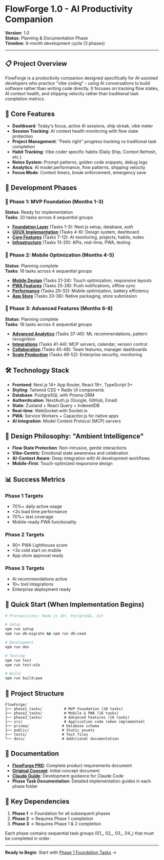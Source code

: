 # FlowForge 1.0 - AI Productivity Companion

**Version**: 1.0  
**Status**: Planning & Documentation Phase  
**Timeline**: 8-month development cycle (3 phases)

---

## 📋 Project Overview

FlowForge is a productivity companion designed specifically for AI-assisted developers who practice "vibe coding" - using AI conversations to build software rather than writing code directly. It focuses on tracking flow states, AI context health, and shipping velocity rather than traditional task completion metrics.

## 🎯 Core Features

- **Dashboard**: Today's focus, active AI sessions, ship streak, vibe meter
- **Session Tracking**: AI context health monitoring with flow state protection
- **Project Management**: "Feels right" progress tracking vs traditional task completion
- **Habit Tracking**: Vibe coder specific habits (Daily Ship, Context Refresh, etc.)
- **Notes System**: Prompt patterns, golden code snippets, debug logs
- **Analytics**: AI model performance, flow patterns, shipping velocity
- **Focus Mode**: Context timers, break enforcement, emergency save

## 🚀 Development Phases

### 📱 Phase 1: MVP Foundation (Months 1-3)
**Status**: Ready for implementation  
**Tasks**: 20 tasks across 4 sequential groups

- **[Foundation Layer](./phase1_tasks/01_foundation_layer.md)** (Tasks 1-3): Next.js setup, database, auth
- **[UI/UX Implementation](./phase1_tasks/02_ui_ux_implementation.md)** (Tasks 4-6): Design system, dashboard  
- **[Core Features](./phase1_tasks/03_core_features.md)** (Tasks 7-12): AI monitoring, projects, habits, notes
- **[Infrastructure](./phase1_tasks/04_infrastructure_performance.md)** (Tasks 13-20): APIs, real-time, PWA, testing

### 📲 Phase 2: Mobile Optimization (Months 4-5)
**Status**: Planning complete  
**Tasks**: 16 tasks across 4 sequential groups

- **[Mobile Design](./phase2_tasks/01_mobile_responsive_design.md)** (Tasks 21-24): Touch optimization, responsive layouts
- **[PWA Features](./phase2_tasks/02_pwa_native_features.md)** (Tasks 25-28): Push notifications, offline sync
- **[Performance](./phase2_tasks/03_performance_mobile.md)** (Tasks 29-32): Mobile optimization, battery efficiency  
- **[App Store](./phase2_tasks/04_app_store_preparation.md)** (Tasks 33-36): Native packaging, store submission

### 🧠 Phase 3: Advanced Features (Months 6-8)
**Status**: Planning complete  
**Tasks**: 16 tasks across 4 sequential groups

- **[Advanced Analytics](./phase3_tasks/01_advanced_analytics.md)** (Tasks 37-40): ML recommendations, pattern recognition
- **[Integrations](./phase3_tasks/02_integrations_ecosystem.md)** (Tasks 41-44): MCP servers, calendar, version control
- **[Collaboration](./phase3_tasks/03_collaboration_features.md)** (Tasks 45-48): Team features, manager dashboards
- **[Scale Production](./phase3_tasks/04_scale_production.md)** (Tasks 49-52): Enterprise security, monitoring

## 🛠 Technology Stack

- **Frontend**: Next.js 14+ App Router, React 18+, TypeScript 5+
- **Styling**: Tailwind CSS + Radix UI components
- **Database**: PostgreSQL with Prisma ORM
- **Authentication**: NextAuth.js (Google, GitHub, Email)
- **State**: Zustand + React Query + IndexedDB
- **Real-time**: WebSocket with Socket.io
- **PWA**: Service Workers + Capacitor.js for native apps
- **AI Integration**: Model Context Protocol (MCP) servers

## 🎨 Design Philosophy: "Ambient Intelligence"

- **Flow State Protection**: Non-intrusive, gentle interactions
- **Vibe-Centric**: Emotional state awareness and celebration  
- **AI-Context Aware**: Deep integration with AI development workflows
- **Mobile-First**: Touch-optimized responsive design

## 📊 Success Metrics

### Phase 1 Targets
- 70%+ daily active usage
- <2s load time performance
- 70%+ test coverage
- Mobile-ready PWA functionality

### Phase 2 Targets
- 90+ PWA Lighthouse score
- <3s cold start on mobile
- App store approval ready

### Phase 3 Targets
- AI recommendations active
- 10+ tool integrations
- Enterprise deployment ready

## 🚀 Quick Start (When Implementation Begins)

```bash
# Prerequisites: Node.js 18+, PostgreSQL, Git

# Setup
npm run setup
npm run db:migrate && npm run db:seed

# Development
npm run dev

# Testing
npm run test
npm run test:e2e

# Build
npm run build:pwa
```

## 📁 Project Structure

```
FlowForge/
├── phase1_tasks/          # MVP Foundation (20 tasks)
├── phase2_tasks/          # Mobile & PWA (16 tasks) 
├── phase3_tasks/          # Advanced Features (16 tasks)
├── src/                   # Application code (when implemented)
├── prisma/               # Database schema
├── public/               # Static assets
├── tests/                # Test files
└── docs/                 # Additional documentation
```

## 📖 Documentation

- **[FlowForge PRD](./FlowForge_PRD_v1.0.md)**: Complete product requirements document
- **[Original Concept](./FlowForge%201.0_%20Your%20Vibe%20Coding%20Companion.md)**: Initial concept document
- **[Claude Guide](./CLAUDE.md)**: Development guidance for Claude Code
- **Phase Task Documentation**: Detailed implementation guides in each phase folder

## 🔗 Key Dependencies

1. **Phase 1** → Foundation for all subsequent phases
2. **Phase 2** → Requires Phase 1 completion
3. **Phase 3** → Requires Phase 1 & 2 completion

Each phase contains sequential task groups (01_, 02_, 03_, 04_) that must be completed in order.

---

**Ready to Begin**: Start with [Phase 1 Foundation Tasks](./phase1_tasks/01_foundation_layer.md) →